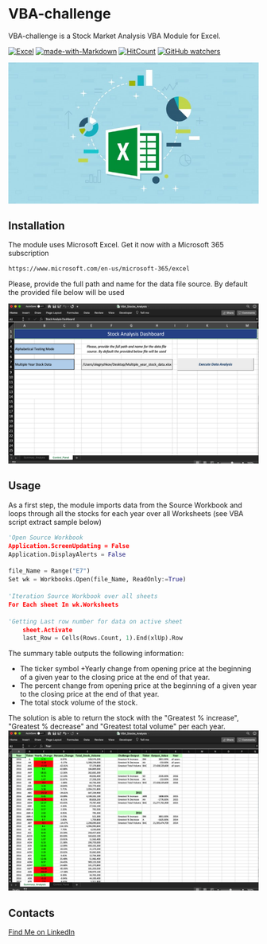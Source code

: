 # VBA-challenge

VBA-challenge is a Stock Market Analysis VBA Module for Excel.

[![Excel](https://img.shields.io/badge/Excel-VBA-<COLOR>.svg)](https://shields.io/)
[![made-with-Markdown](https://img.shields.io/badge/Made%20with-Markdown-1f425f.svg)](http://commonmark.org)
[![HitCount](http://hits.dwyl.com/OlegRyzhkov2020/VBA-challenge.svg)](http://hits.dwyl.com/OlegRyzhkov2020/VBA-challenge)
[![GitHub watchers](https://img.shields.io/github/watchers/Naereen/StrapDown.js.svg?style=social&label=Watch&maxAge=2592000)](https://github.com/OlegRyzhkov2020/VBA-challenge/StrapDown.js/watchers/)

![Excel](images/Excel_Business_Analytics.jpg)

## Installation

The module uses Microsoft Excel. Get it now with a Microsoft 365 subscription

```bash
https://www.microsoft.com/en-us/microsoft-365/excel
```
Please, provide the full path and name for the data file source. By default the provided file below will be used

![Control_Panel](images/Screenshot_ControlPanel.png)

## Usage
As a first step, the module imports data from the Source Workbook and loops through all the stocks for each year over all Worksheets  (see VBA script extract sample below)

```python
'Open Source Workbook
Application.ScreenUpdating = False
Application.DisplayAlerts = False

file_Name = Range("E7")
Set wk = Workbooks.Open(file_Name, ReadOnly:=True)

'Iteration Source Workbook over all sheets
For Each sheet In wk.Worksheets

'Getting Last row number for data on active sheet
    sheet.Activate
    last_Row = Cells(Rows.Count, 1).End(xlUp).Row

```
The summary table outputs the following information:
+ The ticker symbol
+Yearly change from opening price at the beginning of a given year to the closing price at the end of that year.
+ The percent change from opening price at the beginning of a given year to the closing price at the end of that year.
+ The total stock volume of the stock.

The solution is able to return the stock with the "Greatest % increase", "Greatest % decrease" and "Greatest total volume" per each year.
![Summary](images/Screenshot_Summary.png)

## Contacts
[Find Me on
LinkedIn](https://www.linkedin.com/in/oleg-n-ryzhkov/)
